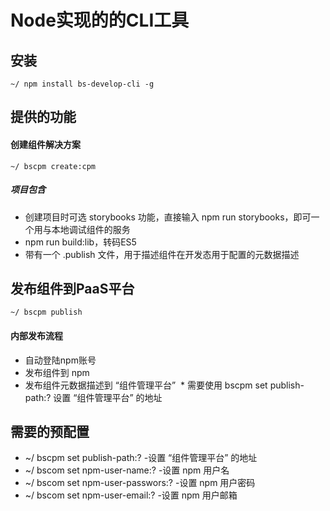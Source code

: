 
# Node实现的的CLI工具

## 安装
```
~/ npm install bs-develop-cli -g
```

## 提供的功能
#### 创建组件解决方案
```
~/ bscpm create:cpm
```

##### 项目包含
* 创建项目时可选 storybooks 功能，直接输入 npm run storybooks，即可一个用与本地调试组件的服务
* npm run build:lib，转码ES5
* 带有一个 .publish 文件，用于描述组件在开发态用于配置的元数据描述

## 发布组件到PaaS平台
```
~/ bscpm publish
```

#### 内部发布流程
* 自动登陆npm账号
* 发布组件到 npm
* 发布组件元数据描述到 “组件管理平台”
  * 需要使用 bscpm set publish-path:? 设置 “组件管理平台” 的地址

## 需要的预配置
* ~/ bscpm set publish-path:? -设置 “组件管理平台” 的地址
* ~/ bscom set npm-user-name:? -设置 npm 用户名
* ~/ bscom set npm-user-passwors:? -设置 npm 用户密码
* ~/ bscom set npm-user-email:? -设置 npm 用户邮箱
